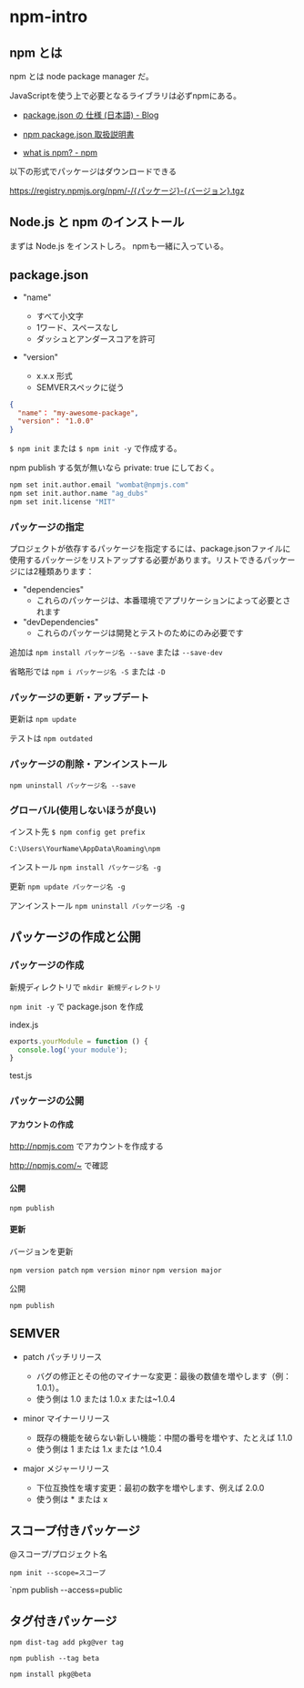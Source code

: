 # npm-intro

## npm とは

npm とは node package manager だ。

JavaScriptを使う上で必要となるライブラリは必ずnpmにある。

+ [package.json の 仕様 (日本語) - Blog](https://garafu.blogspot.jp/2016/11/packagejson-specification-ja.html)

+ [npm package.json 取扱説明書](http://liberty-technology.biz/PublicItems/npm/package.json.html)

+ [what is npm? - npm](https://docs.npmjs.com/getting-started/what-is-npm)

以下の形式でパッケージはダウンロードできる

<https://registry.npmjs.org/npm/-/{パッケージ}-{バージョン}.tgz>

## Node.js と npm のインストール

まずは Node.js をインストしろ。
npmも一緒に入っている。

## package.json

+ "name"
  + すべて小文字
  + 1ワード、スペースなし
  + ダッシュとアンダースコアを許可

+ "version"
  + x.x.x 形式
  + SEMVERスペックに従う

```json:package.json
{
  "name"： "my-awesome-package",
  "version"： "1.0.0"
}
```

`$ npm init` または `$ npm init -y` で作成する。

npm publish する気が無いなら private: true にしておく。

```bash
npm set init.author.email "wombat@npmjs.com"
npm set init.author.name "ag_dubs"
npm set init.license "MIT"
```


### パッケージの指定

プロジェクトが依存するパッケージを指定するには、package.jsonファイルに使用するパッケージをリストアップする必要があります。リストできるパッケージには2種類あります：

+ "dependencies"
  + これらのパッケージは、本番環境でアプリケーションによって必要とされます
+ "devDependencies"
  + これらのパッケージは開発とテストのためにのみ必要です

追加は `npm install パッケージ名 --save` または `--save-dev`

省略形では `npm i パッケージ名 -S` または `-D`

### パッケージの更新・アップデート

更新は `npm update`

テストは `npm outdated`

### パッケージの削除・アンインストール

`npm uninstall パッケージ名 --save`

### グローバル(使用しないほうが良い)

インスト先 `$ npm config get prefix`

```log
C:\Users\YourName\AppData\Roaming\npm
```

インストール `npm install パッケージ名 -g`

更新 `npm update パッケージ名 -g`

アンインストール `npm uninstall パッケージ名 -g`

## パッケージの作成と公開

### パッケージの作成

新規ディレクトリで `mkdir 新規ディレクトリ`

`npm init -y` で package.json を作成

index.js

```js
exports.yourModule = function () {
  console.log('your module');
}
```

test.js


### パッケージの公開

#### アカウントの作成

<http://npmjs.com> でアカウントを作成する

<http://npmjs.com/~> で確認

#### 公開

`npm publish`

#### 更新

バージョンを更新

`npm version patch`
`npm version minor`
`npm version major`

公開

`npm publish`

## SEMVER

+ patch パッチリリース

  + バグの修正とその他のマイナーな変更：最後の数値を増やします（例：1.0.1）。
  + 使う側は 1.0 または 1.0.x または~1.0.4

+ minor マイナーリリース

  + 既存の機能を破らない新しい機能：中間の番号を増やす、たとえば 1.1.0
  + 使う側は 1 または 1.x または ^1.0.4

+ major メジャーリリース

  + 下位互換性を壊す変更：最初の数字を増やします、例えば 2.0.0
  + 使う側は * または x

## スコープ付きパッケージ

@スコープ/プロジェクト名

`npm init --scope=スコープ`

`npm publish --access=public

## タグ付きパッケージ

`npm dist-tag add pkg@ver tag`

`npm publish --tag beta`

`npm install pkg@beta`
